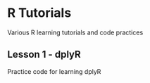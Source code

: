 # R Tutorials

Various R learning tutorials and code practices

## Lesson 1 - dplyR

Practice code for learning dplyR
